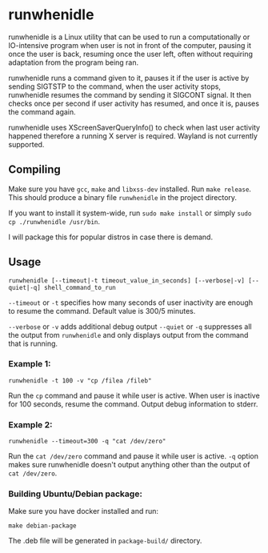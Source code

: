 # runwhenidle

runwhenidle is a Linux utility that can be used to run a computationally or IO-intensive program when user is not
in front of the computer, pausing it once the user is back, resuming once the user left, often without requiring adaptation from the program being ran.


runwhenidle runs a command given to it, pauses it if the user is active by sending SIGTSTP to the command, 
when the user activity stops, runwhenidle resumes the command by sending it SIGCONT signal.
It then checks once per second if user activity has resumed, and once it is, pauses the command again.

runwhenidle uses XScreenSaverQueryInfo() to check when last user activity happened therefore a running X server is required.
Wayland is not currently supported.

## Compiling

Make sure you have `gcc`, `make` and `libxss-dev` installed. Run `make release`. This should produce a binary file `runwhenidle` in the project directory.

If you want to install it system-wide, run `sudo make install` or simply `sudo cp ./runwhenidle /usr/bin`. 

I will package this for popular distros in case there is demand.

## Usage

    runwhenidle [--timeout|-t timeout_value_in_seconds] [--verbose|-v] [--quiet|-q] shell_command_to_run

`--timeout` or `-t` specifies how many seconds of user inactivity are enough to resume the command. Default value is 300/5 minutes.

`--verbose` or `-v` adds additional debug output
`--quiet` or `-q` suppresses all the output from `runwhenidle` and only displays output from the command that is running.  

### Example 1:
    
    runwhenidle -t 100 -v "cp /filea /fileb"

Run the `cp` command and pause it while user is active. When user is inactive for 100 seconds, resume the command.
Output debug information to stderr.

### Example 2:

    runwhenidle --timeout=300 -q "cat /dev/zero"

Run the `cat /dev/zero` command and pause it while user is active. `-q` option makes sure runwhenidle doesn't output anything other than the output of `cat /dev/zero`. 


### Building Ubuntu/Debian package:
Make sure you have docker installed and run:

    make debian-package

The .deb file will be generated in `package-build/` directory.
